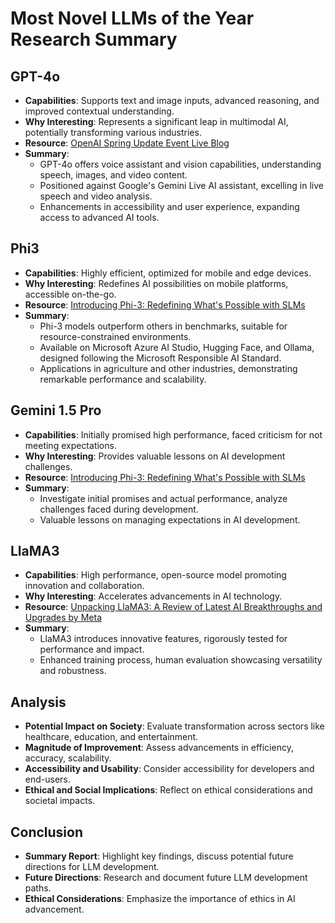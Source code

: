 # Most Novel LLMs of the Year Research Summary

## GPT-4o
- **Capabilities**: Supports text and image inputs, advanced reasoning, and improved contextual understanding.
- **Why Interesting**: Represents a significant leap in multimodal AI, potentially transforming various industries.
- **Resource**: [OpenAI Spring Update Event Live Blog](https://www.tomsguide.com/ai/live/openai-spring-update-event-live-blog)
- **Summary**:
  - GPT-4o offers voice assistant and vision capabilities, understanding speech, images, and video content.
  - Positioned against Google's Gemini Live AI assistant, excelling in live speech and video analysis.
  - Enhancements in accessibility and user experience, expanding access to advanced AI tools.

## Phi3
- **Capabilities**: Highly efficient, optimized for mobile and edge devices.
- **Why Interesting**: Redefines AI possibilities on mobile platforms, accessible on-the-go.
- **Resource**: [Introducing Phi-3: Redefining What's Possible with SLMs](https://azure.microsoft.com/en-us/blog/introducing-phi-3-redefining-whats-possible-with-slms/)
- **Summary**:
  - Phi-3 models outperform others in benchmarks, suitable for resource-constrained environments.
  - Available on Microsoft Azure AI Studio, Hugging Face, and Ollama, designed following the Microsoft Responsible AI Standard.
  - Applications in agriculture and other industries, demonstrating remarkable performance and scalability.

## Gemini 1.5 Pro
- **Capabilities**: Initially promised high performance, faced criticism for not meeting expectations.
- **Why Interesting**: Provides valuable lessons on AI development challenges.
- **Resource**: [Introducing Phi-3: Redefining What's Possible with SLMs](https://azure.microsoft.com/en-us/blog/introducing-phi-3-redefining-whats-possible-with-slms/)
- **Summary**:
  - Investigate initial promises and actual performance, analyze challenges faced during development.
  - Valuable lessons on managing expectations in AI development.

## LlaMA3
- **Capabilities**: High performance, open-source model promoting innovation and collaboration.
- **Why Interesting**: Accelerates advancements in AI technology.
- **Resource**: [Unpacking LlaMA3: A Review of Latest AI Breakthroughs and Upgrades by Meta](https://medium.com/vishwa-ai/unpacking-llama3-a-review-of-latest-ai-breakthroughs-and-upgrades-by-meta-86a5238ee61c)
- **Summary**:
  - LlaMA3 introduces innovative features, rigorously tested for performance and impact.
  - Enhanced training process, human evaluation showcasing versatility and robustness.
  
## Analysis
- **Potential Impact on Society**: Evaluate transformation across sectors like healthcare, education, and entertainment.
- **Magnitude of Improvement**: Assess advancements in efficiency, accuracy, scalability.
- **Accessibility and Usability**: Consider accessibility for developers and end-users.
- **Ethical and Social Implications**: Reflect on ethical considerations and societal impacts.

## Conclusion
- **Summary Report**: Highlight key findings, discuss potential future directions for LLM development.
- **Future Directions**: Research and document future LLM development paths.
- **Ethical Considerations**: Emphasize the importance of ethics in AI advancement.